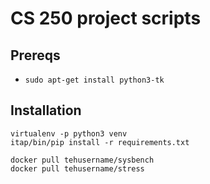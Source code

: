 # CS 250 project scripts

## Prereqs

* `sudo apt-get install python3-tk`

## Installation

```
virtualenv -p python3 venv
itap/bin/pip install -r requirements.txt

docker pull tehusername/sysbench
docker pull tehusername/stress
```
